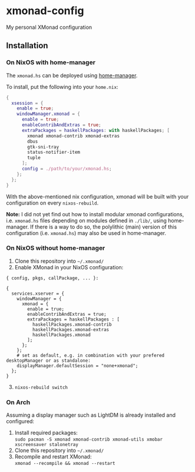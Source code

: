# xmonad-config
My personal XMonad configuration

## Installation

### On NixOS with home-manager

The `xmonad.hs` can be deployed using [home-manager](https://github.com/nix-community/home-manager).

To install, put the following into your `home.nix`:
```nix
{
  xsession = {
    enable = true;
    windowManager.xmonad = {
      enable = true;
      enableContribAndExtras = true;
      extraPackages = haskellPackages: with haskellPackages; [
        xmonad xmonad-contrib xmonad-extras
        dbus
        gtk-sni-tray
        status-notifier-item
        tuple
      ];
      config = ./path/to/your/xmonad.hs;
    };
  };
}
```

With the above-mentioned nix configuration, xmonad will be built with your configuration on every `nixos-rebuild`.

**Note:** I did not yet find out how to install modular xmonad configurations, i.e. `xmonad.hs` files depending on modules defined in `./lib/`, using home-manager. If there is a way to do so, the polylithic (main) version of this configuration (i.e. `xmonad.hs`) may also be used in home-manager.

### On NixOS without home-manager

1. Clone this repository into `~/.xmonad/`
2. Enable XMonad in your NixOS configuration:
```
{ config, pkgs, callPackage, ... }:

{
  services.xserver = {
    windowManager = {
      xmonad = {
        enable = true;
        enableContribAndExtras = true;
        extraPackages = haskellPackages : [
          haskellPackages.xmonad-contrib
          haskellPackages.xmonad-extras
          haskellPackages.xmonad
        ];
      };
    };
    # set as default, e.g. in combination with your prefered desktopManager or as standalone:
    displayManager.defaultSession = "none+xmonad";
  };
}
```
3. `nixos-rebuild switch`

### On Arch
Assuming a display manager such as LightDM is already installed and configured:

1. Install required packages:  
  ```sudo pacman -S xmonad xmonad-contrib xmonad-utils xmobar xscreensaver stalonetray```
2. Clone this repository into `~/.xmonad/`
3. Recompile and restart XMonad:  
  ```xmonad --recompile && xmonad --restart```
